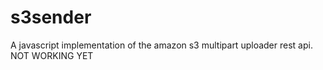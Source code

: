 s3sender
========

A javascript implementation of the amazon s3 multipart uploader rest api. NOT WORKING YET
